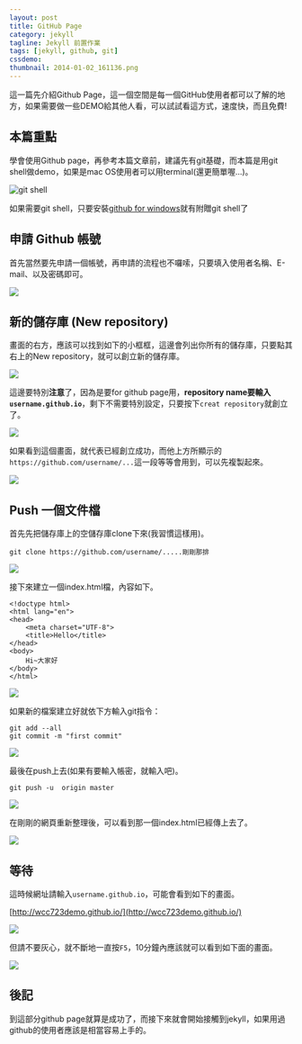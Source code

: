 ```yaml
---
layout: post
title: GitHub Page
category: jekyll
tagline: Jekyll 前置作業
tags: [jekyll, github, git]
cssdemo: 
thumbnail: 2014-01-02_161136.png
---
```

這一篇先介紹Github Page，這一個空間是每一個GitHub使用者都可以了解的地方，如果需要做一些DEMO給其他人看，可以試試看這方式，速度快，而且免費!

<!-- more -->
## 本篇重點
學會使用Github page，再參考本篇文章前，建議先有git基礎，而本篇是用git shell做demo，如果是mac OS使用者可以用terminal(還更簡單喔...)。

![git shell](/images/2014-01-02_171127.png)

如果需要git shell，只要安裝[github for windows](http://windows.github.com/)就有附贈git shell了

## 申請 Github 帳號

首先當然要先申請一個帳號，再申請的流程也不囉嗦，只要填入使用者名稱、E-mail、以及密碼即可。

![](/images/2014-01-02_163228.png)

## 新的儲存庫 (New repository)

畫面的右方，應該可以找到如下的小框框，這邊會列出你所有的儲存庫，只要點其右上的New repository，就可以創立新的儲存庫。

![](/images/2014-01-02_163313.png)

這邊要特別**注意**了，因為是要for github page用，**repository name要輸入`username.github.io`**，剩下不需要特別設定，只要按下`creat repository`就創立了。

![](/images/2014-01-02_163346.png)

如果看到這個畫面，就代表已經創立成功，而他上方所顯示的`https://github.com/username/...`這一段等等會用到，可以先複製起來。

![](/images/2014-01-02_163546.png)

## Push 一個文件檔

首先先把儲存庫上的空儲存庫clone下來(我習慣這樣用)。

	git clone https://github.com/username/.....剛剛那排

![](/images/2014-01-02_164441.png)

接下來建立一個index.html檔，內容如下。

	<!doctype html>
	<html lang="en">
	<head>
		<meta charset="UTF-8">
		<title>Hello</title>
	</head>
	<body>
		Hi~大家好
	</body>
	</html>	

![](/images/2014-01-02_163810.png)

如果新的檔案建立好就依下方輸入git指令：
	
	git add --all
	git commit -m "first commit"

![](/images/2014-01-02_164544.png)

最後在push上去(如果有要輸入帳密，就輸入吧)。

	git push -u  origin master

![](/images/2014-01-02_165026.png)

在剛剛的網頁重新整理後，可以看到那一個index.html已經傳上去了。

![](/images/2014-01-02_165145.png)

## 等待

這時候網址請輸入`username.github.io`，可能會看到如下的畫面。

[http://wcc723demo.github.io/](http://wcc723demo.github.io/)

![](/images/2014-01-02_165301.png)

但請不要灰心，就不斷地一直按`F5`，10分鐘內應該就可以看到如下面的畫面。

![](/images/2014-01-02_165626.png)

## 後記

到這部分github page就算是成功了，而接下來就會開始接觸到jekyll，如果用過github的使用者應該是相當容易上手的。